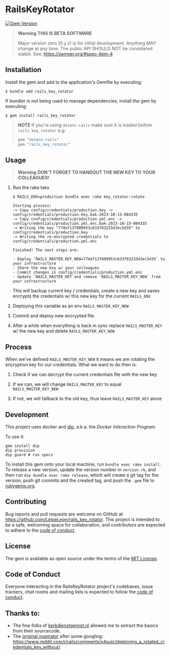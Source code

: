 # RailsKeyRotator

[![Gem Version](https://badge.fury.io/rb/rails_key_rotator.svg)](https://badge.fury.io/rb/rails_key_rotator)

> **Warning**
> **THIS IS BETA SOFTWARE**
>
> Major version zero (0.y.z) is for initial development. Anything MAY change at any time. The public API SHOULD NOT be considered stable.
> See: <https://semver.org/#spec-item-4>

## Installation

Install the gem and add to the application's Gemfile by executing:

    $ bundle add rails_key_rotator

If bundler is not being used to manage dependencies, install the gem by executing:

    $ gem install rails_key_rotator

> **NOTE**
> If you're using `dotenv-rails` make sure it is loaded before `rails_key_rotator` e.g:
> ```ruby
> gem "dotenv-rails"
> gem "rails_key_rotator"
> ```

## Usage

> **Warning**
> **DON'T FORGET TO HANDOUT THE NEW KEY TO YOUR COLLEAGUES!**

1.  Run the rake taks

        $ RAILS_ENV=production bundle exec rake key_rotator:rotate

        Starting process:
        -> Copy config/credentials/production.key -> config/credentials/production.key.bak-2023-10-15-084335
        -> Copy config/credentials/production.yml.enc -> config/credentials/production.yml.enc.bak-2023-10-15-084335
        -> Writing the key "774ef137809953c633f03233d3ec5d35" to config/credentials/production.key
        -> Writing the re-encrypted credentials to config/credentials/production.yml.enc

        Finished! The next steps are:

        - Deploy `RAILS_MASTER_KEY_NEW=774ef137809953c633f03233d3ec5d35` to your infrastructure
        - Share the new key w/ your colleagues
        - Commit changes in config/credentials/production.yml.enc
        - Update `RAILS_MASTER_KEY`and remove `RAILS_MASTER_KEY_NEW` from your infrastructure

    This will backup current key / credentials, create a new key and saves encrypts the credentails w/ this new key for the current `RAILS_ENV`

2.  Deploying this variable as an env `RAILS_MASTER_KEY_NEW`

3.  Commit and deploy new encrypted file.

4.  After a while when everything is back in sync replace `RAILS_MASTER_KEY` w/ the new key and delete `RAILS_MASTER_KEY_NEW`

## Process

When we've defined `RAILS_MASTER_KEY_NEW` it means we are rotating the encryption key for our credentials. What we want to do then is:

1. Check if we can decrypt the current credentials file with the new key

2. If we can, we will change `RAILS_MASTER_KEY` to equal `RAILS_MASTER_KEY_NEW`

3. If not, we will fallback to the old key, thus leave `RAILS_MASTER_KEY` alone

## Development

This project uses docker and [dip](https://github.com/bibendi/dip), a.k.a. the _Docker Interaction Program._

To use it:

```shell
gem install dip
dip provision
dip guard # run specs
```

To install this gem onto your local machine, run `bundle exec rake install`. To release a new version, update the version number in `version.rb`, and then run `dip bundle exec rake release`, which will create a git tag for the version, push git commits and the created tag, and push the `.gem` file to [rubygems.org](https://rubygems.org).

## Contributing

Bug reports and pull requests are welcome on GitHub at <https://github.com/LeipeLeon/rails_key_rotator>. This project is intended to be a safe, welcoming space for collaboration, and contributors are expected to adhere to the [code of conduct](https://github.com/LeipeLeon/rails_key_rotator/blob/master/CODE_OF_CONDUCT.md).

## License

The gem is available as open source under the terms of the [MIT License](https://opensource.org/licenses/MIT).

## Code of Conduct

Everyone interacting in the RailsKeyRotator project's codebases, issue trackers, chat rooms and mailing lists is expected to follow the [code of conduct](https://github.com/LeipeLeon/rails_key_rotator/blob/master/CODE_OF_CONDUCT.md).

## Thanks to:

- The fine folks of [kerkdienstgemist.nl](https://github.com/kdgm) allowed me to extract the basics from their sourcecode.
- The [original inspirator](https://www.reddit.com/user/abuisman/) after some googling: <https://www.reddit.com/r/rails/comments/x4sujc/deploying_a_rotated_credentials_key_without/>
